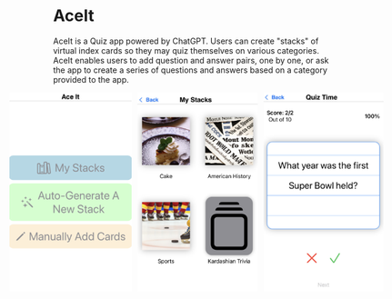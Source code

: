 # AceIt

AceIt is a Quiz app powered by ChatGPT. Users can create "stacks" of virtual index cards so they may quiz themselves on various categories. AceIt enables users to add question and answer pairs, one by one, or ask the app to create a series of questions and answers based on a category provided to the app.


<div style="display: flex; justify-content: center;">
  <img src="/assets/menu.png" alt="AceIt menu" style="height: 350px; width: 250px; margin-right: 10px;"/>
  <img src="/assets/categories.png" alt="AceIt categories" style="height: 350px; width: 250px; margin-right: 10px;"/>
  <img src="/assets/question.png" alt="AceIt question" style="height: 350px; width: 250px;"/>
</div>
